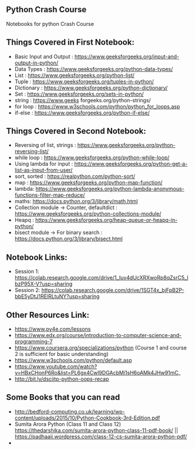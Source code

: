 ## Python Crash Course

Notebooks for python Crash Course

## Things Covered in First Notebook:

- Basic Input and Output : https://www.geeksforgeeks.org/input-and-output-in-python/
- Data Types : https://www.geeksforgeeks.org/python-data-types/
- List : https://www.geeksforgeeks.org/python-list/
- Tuple : https://www.geeksforgeeks.org/tuples-in-python/
- Dictionary : https://www.geeksforgeeks.org/python-dictionary/
- Set : https://www.geeksforgeeks.org/sets-in-python/
- string : https://www.geeks forgeeks.org/python-strings/ 
- for loop : https://www.w3schools.com/python/python_for_loops.asp
- if-else : https://www.geeksforgeeks.org/python-if-else/

## Things Covered in Second Notebook:

- Reversing of list, strings : https://www.geeksforgeeks.org/python-reversing-list/
- while loop : https://www.geeksforgeeks.org/python-while-loop/
- Using lambda for input : https://www.geeksforgeeks.org/python-get-a-list-as-input-from-user/
- sort, sorted : https://realpython.com/python-sort/
- map : https://www.geeksforgeeks.org/python-map-function/
- lambda: https://www.geeksforgeeks.org/python-lambda-anonymous-functions-filter-map-reduce/
- maths: https://docs.python.org/3/library/math.html 
- Collection module -> Counter, defaultdict : https://www.geeksforgeeks.org/python-collections-module/
- Heapq : https://www.geeksforgeeks.org/heap-queue-or-heapq-in-python/
- bisect module -> For binary search : https://docs.python.org/3/library/bisect.html

## Notebook Links:
* Session 1: https://colab.research.google.com/drive/1_Iuv4dUcXRXwoRp8qZsrC5_IbzP95X-V?usp=sharing
* Session 2: https://colab.research.google.com/drive/1SGT4x_bjFpB2P-bbE5yDtJ1RElRLtuNY?usp=sharing

## Other Resources Link:
* https://www.py4e.com/lessons
* https://www.edx.org/course/introduction-to-computer-science-and-programming-7
* https://www.coursera.org/specializations/python (Course 1 and course 2 is sufficient for basic understanding)
* https://www.w3schools.com/python/default.asp
* https://www.youtube.com/watch?v=HBxCHonP6Ro&list=PL6gx4Cwl9DGAcbMi1sH6oAMk4JHw91mC_
* http://bit.ly/dsciitp-python-oops-recap 


## Some Books that you can read
* http://bedford-computing.co.uk/learning/wp-content/uploads/2015/10/Python-Cookbook-3rd-Edition.pdf
* Sumita Arora Python (Class 11 and Class 12) https://thedarshika.com/sumita-arora-python-class-11-pdf-book/ || https://padhaaii.wordpress.com/class-12-cs-sumita-arora-python-pdf/
* 
